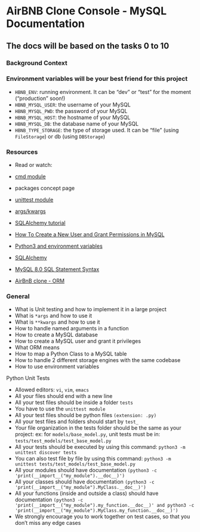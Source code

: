 # AirBNB Clone Console - MySQL Documentation

## The docs will be based on the tasks 0 to 10

### Background Context

### Environment variables will be your best friend for this project

- `HBNB_ENV`: running environment. It can be “dev” or “test” for the moment (“production” soon!)
- `HBNB_MYSQL_USER`: the username of your MySQL
- `HBNB_MYSQL_PWD`: the password of your MySQL
- `HBNB_MYSQL_HOST`: the hostname of your MySQL
- `HBNB_MYSQL_DB`: the database name of your MySQL
- `HBNB_TYPE_STORAGE`: the type of storage used. It can be “file” (using `FileStorage`) or db (using `DBStorage`)

### Resources

- Read or watch:

- [cmd module](https://intranet.alxswe.com/rltoken/OG2OW5Pbjs-ds3ZHT0ow4g)
- packages concept page
- [unittest module](https://intranet.alxswe.com/rltoken/g0tzN6ea1hWCj5OF99HB9w)
- [args/kwargs](https://intranet.alxswe.com/rltoken/F6YRBSrkkkTTMVc66iaMgA)
- [SQLAlchemy tutorial](https://intranet.alxswe.com/rltoken/GYWCmxokUZKAr-T93iQPcQ)
- [How To Create a New User and Grant Permissions in MySQL](https://intranet.alxswe.com/rltoken/m4ogDCoKVm3Us0FybYh1tA)
- [Python3 and environment variables](https://intranet.alxswe.com/rltoken/FJCSaX1TCf0HAOzhsH_eWA)
- [SQLAlchemy](https://intranet.alxswe.com/rltoken/bWxESLJVYGNonjOYg8fOVg)
- [MySQL 8.0 SQL Statement Syntax](https://intranet.alxswe.com/rltoken/n6ePnCDwnbQMbxGgeoe1VA)
- [AirBnB clone - ORM](https://intranet.alxswe.com/rltoken/gOVFXraZLW2XXXviMLQojg)

### General

- What is Unit testing and how to implement it in a large project
- What is `*args` and how to use it
- What is `**kwargs` and how to use it
- How to handle named arguments in a function
- How to create a MySQL database
- How to create a MySQL user and grant it privileges
- What ORM means
- How to map a Python Class to a MySQL table
- How to handle 2 different storage engines with the same codebase
- How to use environment variables

Python Unit Tests

- Allowed editors: `vi`, `vim`, `emacs`
- All your files should end with a new line
- All your test files should be inside a folder `tests`
- You have to use the `unittest module`
- All your test files should be python files `(extension: .py)`
- All your test files and folders should start by `test_`
- Your file organization in the tests folder should be the same as your project: ex: for `models/base_model.py`, unit tests must be in: `tests/test_models/test_base_model.py`
- All your tests should be executed by using this command: `python3 -m unittest discover tests`
- You can also test file by file by using this command: `python3 -m unittest tests/test_models/test_base_model.py`
- All your modules should have documentation `(python3 -c 'print(__import__("my_module").__doc__)')`
- All your classes should have documentation `(python3 -c 'print(__import__("my_module").MyClass.__doc__)')`
- All your functions (inside and outside a class) should have documentation `(python3 -c 'print(__import__("my_module").my_function.__doc__)' and python3 -c 'print(__import__("my_module").MyClass.my_function.__doc__)')`
- We strongly encourage you to work together on test cases, so that you don’t miss any edge cases
